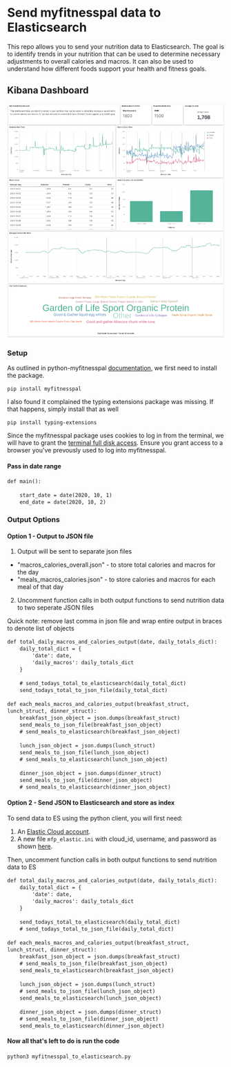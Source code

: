 # Send myfitnesspal data to Elasticsearch
This repo allows you to send your nutrition data to Elasticsearch. The goal is to identify trends in your nutrition that can be used to determine necessary adjustments to overall calories and macros. It can also be used to understand how different foods support your health and fitness goals.

## Kibana Dashboard

![Screenshot](MyFitnessPal_Health_Dashboard.png)

### Setup
As outlined in python-myfitnesspal [documentation](https://python-myfitnesspal.readthedocs.io/en/latest/getting_started.html), we first need to install the package.
```
pip install myfitnesspal
```

I also found it complained the typing extensions package was missing. If that happens, simply install that as well
```
pip install typing-extensions
```

Since the myfitnesspal package uses cookies to log in from the terminal, we will have to grant the [terminal full disk access](https://osxdaily.com/2018/10/09/fix-operation-not-permitted-terminal-error-macos/). Ensure you grant access to a browser you've prevously used to log into myfitnesspal.

#### Pass in date range

```
def main():

    start_date = date(2020, 10, 1)
    end_date = date(2020, 10, 2)
```

### Output Options
#### Option 1 - Output to JSON file
1. Output will be sent to separate json files
- "macros_calories_overall.json" - to store total calories and macros for the day
- "meals_macros_calories.json" - to store calories and macros for each meal of that day

2. Uncomment function calls in both output functions to send nutrition data to two seperate JSON files

Quick note: remove last comma in json file and wrap entire output in braces to denote list of objects

```
def total_daily_macros_and_calories_output(date, daily_totals_dict):
    daily_total_dict = {
        'date': date,
        'daily_macros': daily_totals_dict
    }

    # send_todays_total_to_elasticsearch(daily_total_dict)
    send_todays_total_to_json_file(daily_total_dict)

def each_meals_macros_and_calories_output(breakfast_struct, lunch_struct, dinner_struct):
    breakfast_json_object = json.dumps(breakfast_struct)
    send_meals_to_json_file(breakfast_json_object)
    # send_meals_to_elasticsearch(breakfast_json_object)

    lunch_json_object = json.dumps(lunch_struct)
    send_meals_to_json_file(lunch_json_object)
    # send_meals_to_elasticsearch(lunch_json_object)

    dinner_json_object = json.dumps(dinner_struct)
    send_meals_to_json_file(dinner_json_object)
    # send_meals_to_elasticsearch(dinner_json_object)
```

#### Option 2 - Send JSON to Elasticsearch and store as index
To send data to ES using the python client, you will first need:

1. An [Elastic Cloud account](https://cloud.elastic.co/).
2. A new file ```mfp_elastic.ini``` with cloud_id, username, and password as shown [here](https://www.elastic.co/guide/en/elasticsearch/client/python-api/current/connecting.html).

Then, uncomment function calls in both output functions to send nutrition data to ES

```
def total_daily_macros_and_calories_output(date, daily_totals_dict):
    daily_total_dict = {
        'date': date,
        'daily_macros': daily_totals_dict
    }

    send_todays_total_to_elasticsearch(daily_total_dict)
    # send_todays_total_to_json_file(daily_total_dict)

def each_meals_macros_and_calories_output(breakfast_struct, lunch_struct, dinner_struct):
    breakfast_json_object = json.dumps(breakfast_struct)
    # send_meals_to_json_file(breakfast_json_object)
    send_meals_to_elasticsearch(breakfast_json_object)

    lunch_json_object = json.dumps(lunch_struct)
    # send_meals_to_json_file(lunch_json_object)
    send_meals_to_elasticsearch(lunch_json_object)

    dinner_json_object = json.dumps(dinner_struct)
    # send_meals_to_json_file(dinner_json_object)
    send_meals_to_elasticsearch(dinner_json_object)
```
#### Now all that's left to do is run the code

```
python3 myfitnesspal_to_elasticsearch.py
```